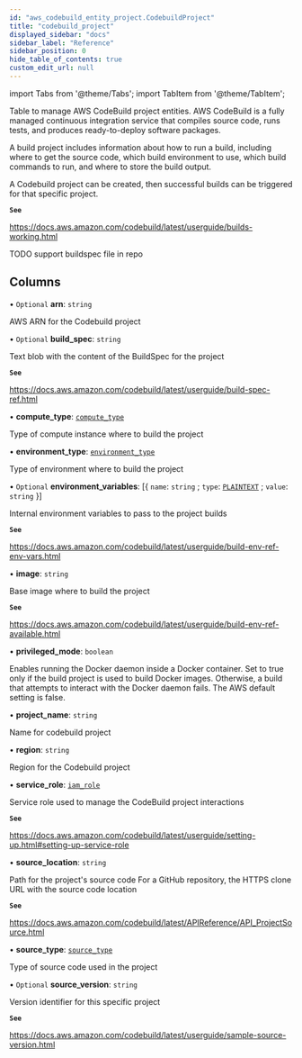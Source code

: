 ```yaml
---
id: "aws_codebuild_entity_project.CodebuildProject"
title: "codebuild_project"
displayed_sidebar: "docs"
sidebar_label: "Reference"
sidebar_position: 0
hide_table_of_contents: true
custom_edit_url: null
---
```


import Tabs from '@theme/Tabs';
import TabItem from '@theme/TabItem';

Table to manage AWS CodeBuild project entities. AWS CodeBuild is a fully managed continuous integration service that
compiles source code, runs tests, and produces ready-to-deploy software packages.

A build project includes information about how to run a build, including where to get the source code,
which build environment to use, which build commands to run, and where to store the build output.

A Codebuild project can be created, then successful builds can be triggered for that specific project.

**`See`**

https://docs.aws.amazon.com/codebuild/latest/userguide/builds-working.html

TODO support buildspec file in repo

## Columns

• `Optional` **arn**: `string`

AWS ARN for the Codebuild project

• `Optional` **build\_spec**: `string`

Text blob with the content of the BuildSpec for the project

**`See`**

https://docs.aws.amazon.com/codebuild/latest/userguide/build-spec-ref.html

• **compute\_type**: [`compute_type`](../enums/aws_codebuild_entity_project.ComputeType.md)

Type of compute instance where to build the project

• **environment\_type**: [`environment_type`](../enums/aws_codebuild_entity_project.EnvironmentType.md)

Type of environment where to build the project

• `Optional` **environment\_variables**: [{ `name`: `string` ; `type`: [`PLAINTEXT`](../enums/aws_codebuild_entity_project.EnvironmentVariableType.md#plaintext) ; `value`: `string`  }]

Internal environment variables to pass to the project builds

**`See`**

https://docs.aws.amazon.com/codebuild/latest/userguide/build-env-ref-env-vars.html

• **image**: `string`

Base image where to build the project

**`See`**

https://docs.aws.amazon.com/codebuild/latest/userguide/build-env-ref-available.html

• **privileged\_mode**: `boolean`

Enables running the Docker daemon inside a Docker container. Set to true only if the build project is used to build Docker images. Otherwise, a build that attempts to interact with the Docker daemon fails.
The AWS default setting is false.

• **project\_name**: `string`

Name for codebuild project

• **region**: `string`

Region for the Codebuild project

• **service\_role**: [`iam_role`](aws_iam_entity_role.IamRole.md)

Service role used to manage the CodeBuild project interactions

**`See`**

https://docs.aws.amazon.com/codebuild/latest/userguide/setting-up.html#setting-up-service-role

• **source\_location**: `string`

Path for the project's source code
For a GitHub repository, the HTTPS clone URL with the source code location

**`See`**

https://docs.aws.amazon.com/codebuild/latest/APIReference/API_ProjectSource.html

• **source\_type**: [`source_type`](../enums/aws_codebuild_entity_project.SourceType.md)

Type of source code used in the project

• `Optional` **source\_version**: `string`

Version identifier for this specific project

**`See`**

https://docs.aws.amazon.com/codebuild/latest/userguide/sample-source-version.html
